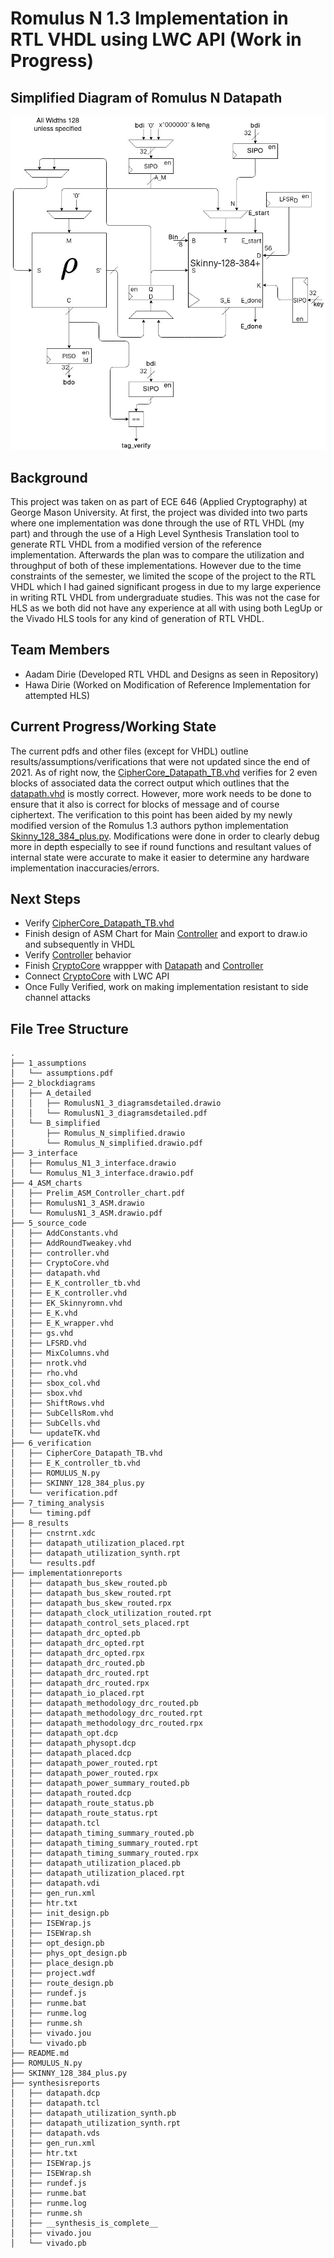 # Romulus N 1.3 Implementation in RTL VHDL using LWC API (Work in Progress)

## Simplified Diagram of Romulus N Datapath
![Image is Simplified Romulus N Diagram](/RomulusNSimplified.jpg)

## Background
This project was taken on as part of ECE 646 (Applied Cryptography) at George Mason University. At first, the project was divided into two parts where one implementation was done through the use of RTL VHDL (my part) and through the use of a High Level Synthesis Translation tool to generate RTL VHDL from a modified version of the reference implementation. Afterwards the plan was to compare the utilization and throughput of both of these implementations. However due to the time constraints of the semester, we limited the scope of the project to the RTL VHDL which I had gained significant progess in due to my large experience in writing RTL VHDL from undergraduate studies. This was not the case for HLS as we both did not have any experience at all with using both LegUp or the Vivado HLS tools for any kind of generation of RTL VHDL.

## Team Members
* Aadam Dirie (Developed RTL VHDL and Designs as seen in Repository)
* Hawa Dirie (Worked on Modification of Reference Implementation for attempted HLS)

## Current Progress/Working State

The current pdfs and other files (except for VHDL) outline results/assumptions/verifications that were not updated since the end of 2021. As of right now, the [CipherCore_Datapath_TB.vhd](6_verification/CipherCore_Datapath_TB.vhd) verifies for 2 even blocks of associated data the correct output which outlines that the [datapath.vhd](5_source_code/datapath.vhd) is mostly correct. However, more work needs to be done to ensure that it also is correct for blocks of message and of course ciphertext. The verification to this point has been aided by my newly modified version of the Romulus 1.3 authors python implementation [Skinny_128_384_plus.py](/SKINNY_128_384_plus.py). Modifications were done in order to clearly debug more in depth especially to see if round functions and resultant values of internal state were accurate to make it easier to determine any hardware implementation inaccuracies/errors.

## Next Steps
* Verify [CipherCore_Datapath_TB.vhd](6_verification/CipherCore_Datapath_TB.vhd)
* Finish design of ASM Chart for Main [Controller](/5_source_code/controller.vhd) and export to draw.io and subsequently in VHDL
* Verify [Controller](/5_source_code/controller.vhd) behavior
* Finish [CryptoCore](/5_source_code/CryptoCore.vhd) wrappper with [Datapath](/5_source_code/datapath.vhd) and [Controller](/5_source_code/controller.vhd)
* Connect [CryptoCore](/5_source_code/CryptoCore.vhd) with LWC API
* Once Fully Verified, work on making implementation resistant to side channel attacks

## File Tree Structure
```
.
├── 1_assumptions
│   └── assumptions.pdf
├── 2_blockdiagrams
│   ├── A_detailed
│   │   ├── RomulusN1_3_diagramsdetailed.drawio
│   │   └── RomulusN1_3_diagramsdetailed.pdf
│   └── B_simplified
│       ├── Romulus_N_simplified.drawio
│       └── Romulus_N_simplified.drawio.pdf
├── 3_interface
│   ├── Romulus_N1_3_interface.drawio
│   └── Romulus_N1_3_interface.drawio.pdf
├── 4_ASM_charts
│   ├── Prelim_ASM_Controller_chart.pdf
│   ├── RomulusN1_3_ASM.drawio
│   └── RomulusN1_3_ASM.drawio.pdf
├── 5_source_code
│   ├── AddConstants.vhd
│   ├── AddRoundTweakey.vhd
│   ├── controller.vhd
│   ├── CryptoCore.vhd
│   ├── datapath.vhd
│   ├── E_K_controller_tb.vhd
│   ├── E_K_controller.vhd
│   ├── EK_Skinnyromn.vhd
│   ├── E_K.vhd
│   ├── E_K_wrapper.vhd
│   ├── gs.vhd
│   ├── LFSRD.vhd
│   ├── MixColumns.vhd
│   ├── nrotk.vhd
│   ├── rho.vhd
│   ├── sbox_col.vhd
│   ├── sbox.vhd
│   ├── ShiftRows.vhd
│   ├── SubCellsRom.vhd
│   ├── SubCells.vhd
│   └── updateTK.vhd
├── 6_verification
│   ├── CipherCore_Datapath_TB.vhd
│   ├── E_K_controller_tb.vhd
│   ├── ROMULUS_N.py
│   ├── SKINNY_128_384_plus.py
│   └── verification.pdf
├── 7_timing_analysis
│   └── timing.pdf
├── 8_results
│   ├── cnstrnt.xdc
│   ├── datapath_utilization_placed.rpt
│   ├── datapath_utilization_synth.rpt
│   └── results.pdf
├── implementationreports
│   ├── datapath_bus_skew_routed.pb
│   ├── datapath_bus_skew_routed.rpt
│   ├── datapath_bus_skew_routed.rpx
│   ├── datapath_clock_utilization_routed.rpt
│   ├── datapath_control_sets_placed.rpt
│   ├── datapath_drc_opted.pb
│   ├── datapath_drc_opted.rpt
│   ├── datapath_drc_opted.rpx
│   ├── datapath_drc_routed.pb
│   ├── datapath_drc_routed.rpt
│   ├── datapath_drc_routed.rpx
│   ├── datapath_io_placed.rpt
│   ├── datapath_methodology_drc_routed.pb
│   ├── datapath_methodology_drc_routed.rpt
│   ├── datapath_methodology_drc_routed.rpx
│   ├── datapath_opt.dcp
│   ├── datapath_physopt.dcp
│   ├── datapath_placed.dcp
│   ├── datapath_power_routed.rpt
│   ├── datapath_power_routed.rpx
│   ├── datapath_power_summary_routed.pb
│   ├── datapath_routed.dcp
│   ├── datapath_route_status.pb
│   ├── datapath_route_status.rpt
│   ├── datapath.tcl
│   ├── datapath_timing_summary_routed.pb
│   ├── datapath_timing_summary_routed.rpt
│   ├── datapath_timing_summary_routed.rpx
│   ├── datapath_utilization_placed.pb
│   ├── datapath_utilization_placed.rpt
│   ├── datapath.vdi
│   ├── gen_run.xml
│   ├── htr.txt
│   ├── init_design.pb
│   ├── ISEWrap.js
│   ├── ISEWrap.sh
│   ├── opt_design.pb
│   ├── phys_opt_design.pb
│   ├── place_design.pb
│   ├── project.wdf
│   ├── route_design.pb
│   ├── rundef.js
│   ├── runme.bat
│   ├── runme.log
│   ├── runme.sh
│   ├── vivado.jou
│   └── vivado.pb
├── README.md
├── ROMULUS_N.py
├── SKINNY_128_384_plus.py
├── synthesisreports
│   ├── datapath.dcp
│   ├── datapath.tcl
│   ├── datapath_utilization_synth.pb
│   ├── datapath_utilization_synth.rpt
│   ├── datapath.vds
│   ├── gen_run.xml
│   ├── htr.txt
│   ├── ISEWrap.js
│   ├── ISEWrap.sh
│   ├── rundef.js
│   ├── runme.bat
│   ├── runme.log
│   ├── runme.sh
│   ├── __synthesis_is_complete__
│   ├── vivado.jou
│   └── vivado.pb
```